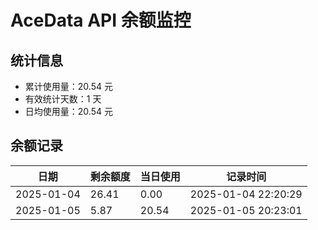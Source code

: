 # AceData API 余额监控

## 统计信息
- 累计使用量：20.54 元
- 有效统计天数：1 天
- 日均使用量：20.54 元

## 余额记录
|日期|剩余额度|当日使用|记录时间|
|---|---|---|---|
|2025-01-04|26.41|0.00|2025-01-04 22:20:29|
|2025-01-05|5.87|20.54|2025-01-05 20:23:01|

